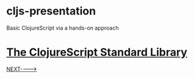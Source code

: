 # cljs-presentation
Basic ClojureScript via a hands-on approach

# [The ClojureScript Standard Library](https://github.com/wallclockbuilder/cljs-presentation/blob/master/34_std-lib/34_std-lib.cljs)

[NEXT---->](https://github.com/wallclockbuilder/cljs-presentation)
